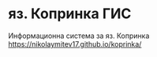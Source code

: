 # яз. Копринка ГИС
Информационна система за яз. Копринка
https://nikolaymitev17.github.io/koprinka/
